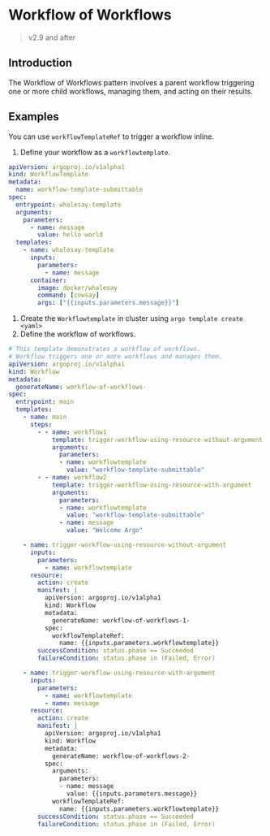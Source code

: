 # Workflow of Workflows

> v2.9 and after

## Introduction

The Workflow of Workflows pattern involves a parent workflow triggering one or more child workflows, managing them, and acting on their results.

## Examples

You can use `workflowTemplateRef` to trigger a workflow inline.  

1. Define your workflow as a `workflowtemplate`.

```yaml
apiVersion: argoproj.io/v1alpha1
kind: WorkflowTemplate
metadata:
  name: workflow-template-submittable
spec:
  entrypoint: whalesay-template
  arguments:
    parameters:
      - name: message
        value: hello world
  templates:
    - name: whalesay-template
      inputs:
        parameters:
          - name: message
      container:
        image: docker/whalesay
        command: [cowsay]
        args: ["{{inputs.parameters.message}}"]
```

1. Create the `Workflowtemplate` in cluster using `argo template create <yaml>`
2. Define the workflow of workflows.

```yaml
# This template demonstrates a workflow of workflows.
# Workflow triggers one or more workflows and manages them.
apiVersion: argoproj.io/v1alpha1
kind: Workflow
metadata:
  generateName: workflow-of-workflows-
spec:
  entrypoint: main
  templates:
    - name: main
      steps:
        - - name: workflow1
            template: trigger-workflow-using-resource-without-argument
            arguments:
              parameters:
              - name: workflowtemplate
                value: "workflow-template-submittable"
        - - name: workflow2
            template: trigger-workflow-using-resource-with-argument
            arguments:
              parameters:
              - name: workflowtemplate
                value: "workflow-template-submittable"
              - name: message
                value: "Welcome Argo"

    - name: trigger-workflow-using-resource-without-argument
      inputs:
        parameters:
          - name: workflowtemplate
      resource:
        action: create
        manifest: |
          apiVersion: argoproj.io/v1alpha1
          kind: Workflow
          metadata:
            generateName: workflow-of-workflows-1-
          spec:
            workflowTemplateRef:
              name: {{inputs.parameters.workflowtemplate}}
        successCondition: status.phase == Succeeded
        failureCondition: status.phase in (Failed, Error)

    - name: trigger-workflow-using-resource-with-argument
      inputs:
        parameters:
          - name: workflowtemplate
          - name: message
      resource:
        action: create
        manifest: |
          apiVersion: argoproj.io/v1alpha1
          kind: Workflow
          metadata:
            generateName: workflow-of-workflows-2-
          spec:
            arguments:
              parameters:
              - name: message
                value: {{inputs.parameters.message}}
            workflowTemplateRef:
              name: {{inputs.parameters.workflowtemplate}}
        successCondition: status.phase == Succeeded
        failureCondition: status.phase in (Failed, Error)

```

